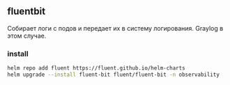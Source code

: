 ## fluentbit

Собирает логи с подов и передает их в систему логирования.
Graylog в этом случае.

### install

```bash
helm repo add fluent https://fluent.github.io/helm-charts
helm upgrade --install fluent-bit fluent/fluent-bit -n observability
```
